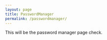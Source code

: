 ```yaml
---
layout: page
title: PasswordManager
permalink: /passwordmanager/
---
```


This will be the password manager page check.
